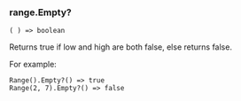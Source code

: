 ### range.Empty?

``` suneido
( ) => boolean
```

Returns true if low and high are both false, else returns false.

For example:

``` suneido
Range().Empty?() => true
Range(2, 7).Empty?() => false
```